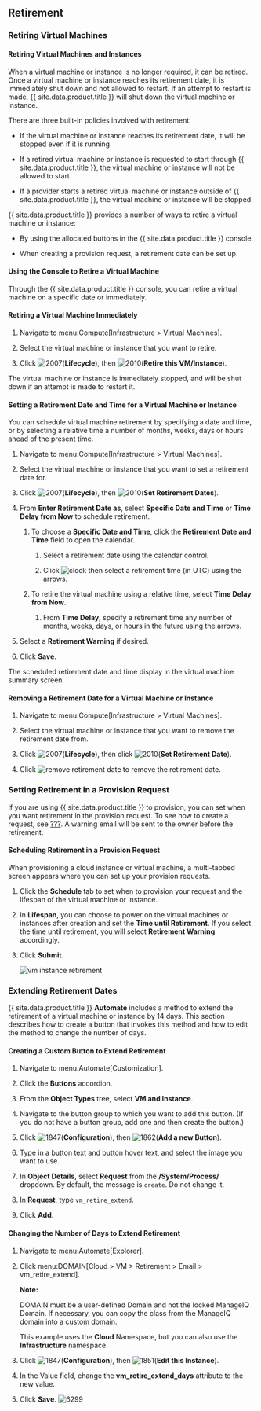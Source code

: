 ## Retirement

### Retiring Virtual Machines

#### Retiring Virtual Machines and Instances

When a virtual machine or instance is no longer required, it can be
retired. Once a virtual machine or instance reaches its retirement date,
it is immediately shut down and not allowed to restart. If an attempt to
restart is made, {{ site.data.product.title }} will shut down the virtual machine or
instance.

There are three built-in policies involved with retirement:

  - If the virtual machine or instance reaches its retirement date, it
    will be stopped even if it is running.

  - If a retired virtual machine or instance is requested to start
    through {{ site.data.product.title }}, the virtual machine or instance will not be
    allowed to start.

  - If a provider starts a retired virtual machine or instance outside
    of {{ site.data.product.title }}, the virtual machine or instance will be stopped.

{{ site.data.product.title }} provides a number of ways to retire a virtual machine or
instance:

  - By using the allocated buttons in the {{ site.data.product.title }} console.

  - When creating a provision request, a retirement date can be set up.

#### Using the Console to Retire a Virtual Machine

Through the {{ site.data.product.title }} console, you can retire a virtual machine on
a specific date or immediately.

#### Retiring a Virtual Machine Immediately

1.  Navigate to menu:Compute\[Infrastructure \> Virtual Machines\].

2.  Select the virtual machine or instance that you want to retire.

3.  Click ![2007](../images/2007.png)(**Lifecycle**), then
    ![2010](../images/2010.png)(**Retire this VM/Instance**).

The virtual machine or instance is immediately stopped, and will be shut
down if an attempt is made to restart it.

#### Setting a Retirement Date and Time for a Virtual Machine or Instance

You can schedule virtual machine retirement by specifying a date and
time, or by selecting a relative time a number of months, weeks, days or
hours ahead of the present time.

1.  Navigate to menu:Compute\[Infrastructure \> Virtual Machines\].

2.  Select the virtual machine or instance that you want to set a
    retirement date for.

3.  Click ![2007](../images/2007.png)(**Lifecycle**), then
    ![2010](../images/2010.png)(**Set Retirement Dates**).

4.  From **Enter Retirement Date as**, select **Specific Date and Time**
    or **Time Delay from Now** to schedule retirement.

    1.  To choose a **Specific Date and Time**, click the **Retirement
        Date and Time** field to open the calendar.

        1.  Select a retirement date using the calendar control.

        2.  Click ![clock](../images/clock.png) then select a retirement
            time (in UTC) using the arrows.

    2.  To retire the virtual machine using a relative time, select
        **Time Delay from Now**.

        1.  From **Time Delay**, specify a retirement time any number of
            months, weeks, days, or hours in the future using the
            arrows.

5.  Select a **Retirement Warning** if desired.

6.  Click **Save**.

The scheduled retirement date and time display in the virtual machine
summary screen.

#### Removing a Retirement Date for a Virtual Machine or Instance

1.  Navigate to menu:Compute\[Infrastructure \> Virtual Machines\].

2.  Select the virtual machine or instance that you want to remove the
    retirement date from.

3.  Click ![2007](../images/2007.png)(**Lifecycle**), then click
    ![2010](../images/2010.png)(**Set Retirement Date**).

4.  Click ![remove retirement date](../images/remove-retirement-date.png)
    to remove the retirement date.

### Setting Retirement in a Provision Request

If you are using {{ site.data.product.title }} to provision, you can set when you want
retirement in the provision request. To see how to create a request, see
[???](#provisioning-requests). A warning email will be sent to the owner
before the retirement.

#### Scheduling Retirement in a Provision Request

When provisioning a cloud instance or virtual machine, a multi-tabbed
screen appears where you can set up your provision requests.

1.  Click the **Schedule** tab to set when to provision your request and
    the lifespan of the virtual machine or instance.

2.  In **Lifespan**, you can choose to power on the virtual machines or
    instances after creation and set the **Time until Retirement**. If
    you select the time until retirement, you will select **Retirement
    Warning** accordingly.

3.  Click **Submit**.

    ![vm instance retirement](../images/vm-instance-retirement.png)

### Extending Retirement Dates

{{ site.data.product.title }} **Automate** includes a method to extend the retirement
of a virtual machine or instance by 14 days. This section describes how
to create a button that invokes this method and how to edit the method
to change the number of days.

#### Creating a Custom Button to Extend Retirement

1.  Navigate to menu:Automate\[Customization\].

2.  Click the **Buttons** accordion.

3.  From the **Object Types** tree, select **VM and Instance**.

4.  Navigate to the button group to which you want to add this button.
    (If you do not have a button group, add one and then create the
    button.)

5.  Click ![1847](../images/1847.png)(**Configuration**), then
    ![1862](../images/1862.png)(**Add a new Button**).

6.  Type in a button text and button hover text, and select the image
    you want to use.

7.  In **Object Details**, select **Request** from the
    **/System/Process/** dropdown. By default, the message is `create`.
    Do not change it.

8.  In **Request**, type `vm_retire_extend`.

9.  Click **Add**.

#### Changing the Number of Days to Extend Retirement

1.  Navigate to menu:Automate\[Explorer\].

2.  Click menu:DOMAIN\[Cloud \> VM \> Retirement \> Email \>
    vm\_retire\_extend\].

    **Note:**

    DOMAIN must be a user-defined Domain and not the locked ManageIQ
    Domain. If necessary, you can copy the class from the ManageIQ
    domain into a custom domain.

    This example uses the **Cloud** Namespace, but you can also use the
    **Infrastructure** namespace.

    </div>

3.  Click ![1847](../images/1847.png)(**Configuration**), then
    ![1851](../images/1851.png)(**Edit this Instance**).

4.  In the Value field, change the **vm\_retire\_extend\_days**
    attribute to the new value.

5.  Click **Save**. ![6299](../images/6299.png)
